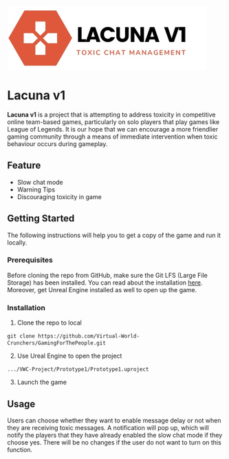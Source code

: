![](https://github.com/Virtual-World-Crunchers/GamingForThePeople/blob/wiki/VWC-Project/Prototype1/title.jpg?raw=true)

# Lacuna v1

**Lacuna v1** is a project that is attempting to address toxicity in competitive online team-based games, particularly on solo players that play games like League of Legends. It is our hope that we can encourage a more friendlier gaming community through a means of immediate intervention when toxic behaviour occurs during gameplay.

## Feature
* Slow chat mode
* Warning Tips
* Discouraging toxicity in game

## Getting Started
The following instructions will help you to get a copy  of the game and run it locally.

### Prerequisites 
Before cloning the repo from GitHub, make sure the Git LFS (Large File Storage) has been installed.  You can read about the installation [here](https://docs.github.com/en/repositories/working-with-files/managing-large-files/installing-git-large-file-storage). Moreover, get Unreal Engine installed as well to open up the game.

### Installation
1. Clone the repo to local
```shell
git clone https://github.com/Virtual-World-Crunchers/GamingForThePeople.git
```

2. Use Ureal Engine to open the project <br>
```shell
.../VWC-Project/Prototype1/Prototype1.uproject
```
3. Launch the game

## Usage
Users can choose whether they want to enable message delay or not when they are receiving toxic messages. A notification will pop up, which will notify the players that they have already enabled the slow chat mode if they choose yes. There will be no changes if the user do not want to turn on this function.
